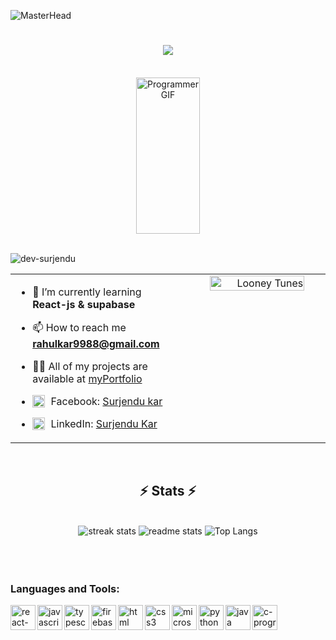 ![MasterHead](https://mir-s3-cdn-cf.behance.net/project_modules/max_1200/79731568097599.5b50bca477735.jpg)

<h1 align="center">
    <img src="https://readme-typing-svg.herokuapp.com/?font=Righteous&size=35&center=true&vCenter=true&width=600&height=70&duration=5000&lines=Hi+There!+👋;+I'm+Surjendu+kar!;+A+passionate+frontend+developer👨‍💻;" />
</h1>
<br/>

<div align="center">
    <img width="45%" height="250px" src="https://c.tenor.com/NOYF3f82b_gAAAAC/programmer.gif" alt="Programmer GIF">
</div>
<br/>

<p align="left"> <img src="https://komarev.com/ghpvc/?username=dev-surjendu&label=Profile%20views&color=0e75b6&style=flat" alt="dev-surjendu" /> </p>

<table>
  <tr>
    <td valign="top" width="50%">

- 🌱 I’m currently learning **React-js & supabase**
- 📫 How to reach me **rahulkar9988@gmail.com**
- 👨‍💻 All of my projects are available at [myPortfolio](https://itsmyreact-portfolio.vercel.app/)
- [<img src="https://img.icons8.com/color/48/000000/facebook.png" alt="facebook" width="20" height="20" style="vertical-align: text-bottom; margin-right: 5px;"/>](https://www.facebook.com/rk.kar.313) Facebook: [Surjendu kar](https://www.facebook.com/rk.kar.313)
- [<img src="https://img.icons8.com/color/48/000000/linkedin.png" alt="linkedin" width="20" height="20" style="vertical-align: text-bottom; margin-right: 5px;"/>](https://www.linkedin.com/in/surjendu-kar/) LinkedIn: [Surjendu Kar](https://www.linkedin.com/in/surjendu-kar/)

    </td>
    <td valign="top" width="50%">
      <div align="right">
    <img width="80%"  src="https://media.giphy.com/media/RbDKaczqWovIugyJmW/giphy.gif" alt="Looney Tunes" />&nbsp;&nbsp;&nbsp;&nbsp;&nbsp;&nbsp;
      </div>
    </td>
  </tr>
</table>

<br/>
<h2 align="center">⚡ Stats ⚡</h2>
<br>

<div align=center>
  <img  src="https://github-readme-streak-stats.herokuapp.com/?user=Surjendu-kar&theme=react&border_radius=10" alt="streak stats"/>
  <img  src="https://github-readme-stats.vercel.app/api?username=Surjendu-kar&theme=react&rank_icon=github&border_radius=10" alt="readme stats" />
      <img src="https://github-readme-stats.vercel.app/api/top-langs/?username=Surjendu-kar&theme=tokyonight" alt="Top Langs" />  
</div>
<br clear="left"/>
<br/>
<br/>

<!-- ![Dev-Surjendu's Streak](https://github-readme-streak-stats.herokuapp.com/?user=Dev-Surjendu&theme=vue-dark&hide_border=false)  recent-->


### Languages and Tools:

[<img align="left" src="https://img.icons8.com/color/48/000000/react-native.png" alt="react-native" width="40" height="40"/>](https://reactnative.dev/)
[<img align="left" src="https://img.icons8.com/color/48/000000/javascript.png" alt="javascript" width="40" height="40"/>](https://www.javascript.com/)
[<img align="left" src="https://img.icons8.com/color/48/000000/typescript.png" alt="typescript" width="40" height="40"/>](https://www.typescriptlang.org/)
[<img align="left" src="https://img.icons8.com/color/48/000000/firebase.png" alt="firebase" width="40" height="40"/>](https://firebase.google.com/)
[<img align="left" src="https://img.icons8.com/color/48/000000/html.png" alt="html" width="40" height="40"/>](https://icons8.com/icon/20909/html-5)
[<img align="left" src="https://img.icons8.com/color/48/000000/css3.png" alt="css3" width="40" height="40"/>](https://www.w3.org/Style/CSS/)
[<img align="left" src="https://img.icons8.com/color/48/000000/microsoft-access-2019.png" alt="microsoft-access" width="40" height="40"/>](https://www.microsoft.com/access)
[<img align="left" src="https://img.icons8.com/color/48/000000/python.png" alt="python" width="40" height="40"/>](https://www.python.org/)
[<img align="left" src="https://img.icons8.com/color/48/000000/java-coffee-cup-logo.png" alt="java" width="40" height="40"/>](https://www.java.com/)
[<img align="left" src="https://img.icons8.com/color/48/000000/c-programming.png" alt="c-programming" width="40" height="40"/>](https://www.cprogramming.com/)

